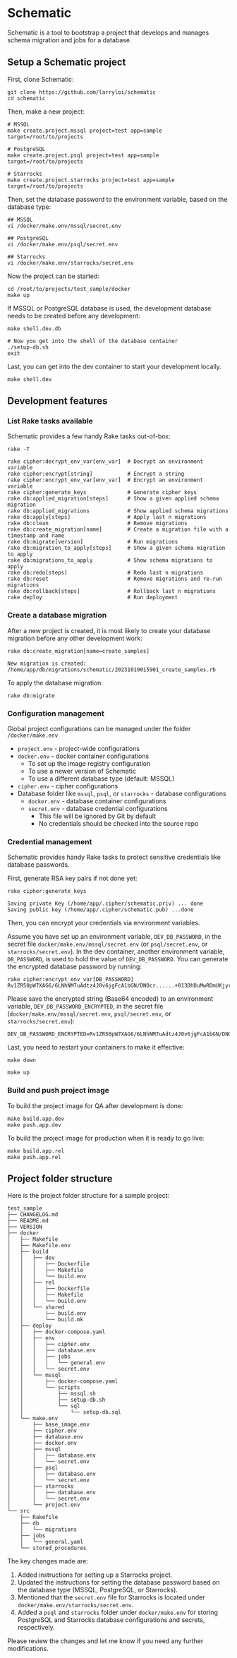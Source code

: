 # Schematic

Schematic is a tool to bootstrap a project that develops and manages schema migration and jobs for a database.

## Setup a Schematic project

First, clone Schematic:

```
git clone https://github.com/larryloi/schematic
cd schematic
```

Then, make a new project:

```
# MSSQL
make create.project.mssql project=test app=sample target=/root/to/projects

# PostgreSQL
make create.project.psql project=test app=sample target=/root/to/projects

# Starrocks
make create.project.starrocks project=test app=sample target=/root/to/projects
```

Then, set the database password to the environment variable, based on the database type:

```
## MSSQL
vi /docker/make.env/mssql/secret.env

## PostgreSQL
vi /docker/make.env/psql/secret.env

## Starrocks
vi /docker/make.env/starrocks/secret.env
```

Now the project can be started:

```
cd /root/to/projects/test_sample/docker
make up
```

If MSSQL or PostgreSQL database is used, the development database needs to be created before any development:

```
make shell.dev.db

# Now you get into the shell of the database container
./setup-db.sh
exit
```

Last, you can get into the dev container to start your development locally.

```
make shell.dev
```

## Development features

### List Rake tasks available

Schematic provides a few handy Rake tasks out-of-box:

```
rake -T

rake cipher:decrypt_env_var[env_var]  # Decrypt an environment variable
rake cipher:encrypt[string]           # Encrypt a string
rake cipher:encrypt_env_var[env_var]  # Encrypt an environment variable
rake cipher:generate_keys             # Generate cipher keys
rake db:applied_migration[steps]      # Show a given applied schema migration
rake db:applied_migrations            # Show applied schema migrations
rake db:apply[steps]                  # Apply last n migrations
rake db:clean                         # Remove migrations
rake db:create_migration[name]        # Create a migration file with a timestamp and name
rake db:migrate[version]              # Run migrations
rake db:migration_to_apply[steps]     # Show a given schema migration to apply
rake db:migrations_to_apply           # Show schema migrations to apply
rake db:redo[steps]                   # Redo last n migrations
rake db:reset                         # Remove migrations and re-run migrations
rake db:rollback[steps]               # Rollback last n migrations
rake deploy                           # Run deployment
```

### Create a database migration

After a new project is created, it is most likely to create your database migration before any other development work:

```
rake db:create_migration[name=create_samples]

New migration is created: /home/app/db/migrations/schematic/20231019015901_create_samples.rb
```

To apply the database migration:

```
rake db:migrate
```

### Configuration management

Global project configurations can be managed under the folder `/docker/make.env`

  * `project.env` - project-wide configurations
  * `docker.env` - docker container configurations
    * To set up the image registry configuration
    * To use a newer version of Schematic
    * To use a different database type (default: MSSQL)
  * `cipher.env` - cipher configurations
  * Database folder like `mssql`, `psql`, or `starrocks` - database configurations
    * `docker.env` - database container configurations
    * `secret.env` - database credential configurations
      * This file will be ignored by Git by default
      * No credentials should be checked into the source repo

### Credential management

Schematic provides handy Rake tasks to protect sensitive credentials like database passwords.

First, generate RSA key pairs if not done yet:

```
rake cipher:generate_keys

Saving private Key (/home/app/.cipher/schematic.priv) ... done
Saving public key (/home/app/.cipher/schematic.pub) ...done
```

Then, you can encrypt your credentials via environment variables.

Assume you have set up an environment variable, `DEV_DB_PASSWORD`, in the secret file `docker/make.env/mssql/secret.env` (or `psql/secret.env`, or `starrocks/secret.env`). In the dev container, another environment variable, `DB_PASSWORD`, is used to hold the value of `DEV_DB_PASSWORD`. You can generate the encrypted database password by running:

```
rake cipher:encrypt_env_var[DB_PASSWORD]
Rv1ZR50pW7XAG6/6LNhNM7uAdtz4J0v6jgFcA1bGN/DNOcr......+013DhDuMwRDmUKjyrp9SM6kAnAAxMbKEpSrrCsMIA=
```

Please save the encrypted string (Base64 encoded) to an environment variable, `DEV_DB_PASSWORD_ENCRYPTED`, in the secret file (`docker/make.env/mssql/secret.env`, `psql/secret.env`, or `starrocks/secret.env`):

```
DEV_DB_PASSWORD_ENCRYPTED=Rv1ZR50pW7XAG6/6LNhNM7uAdtz4J0v6jgFcA1bGN/DNOcr......+013DhDuMwRDmUKjyrp9SM6kAnAAxMbKEpSrrCsMIA=
```

Last, you need to restart your containers to make it effective:

```
make down

make up
```

### Build and push project image

To build the project image for QA after development is done:

```
make build.app.dev
make push.app.dev
```

To build the project image for production when it is ready to go live:

```
make build.app.rel
make push.app.rel
```

## Project folder structure

Here is the project folder structure for a sample project:

```
test_sample
├── CHANGELOG.md
├── README.md
├── VERSION
├── docker
│   ├── Makefile
│   ├── Makefile.env
│   ├── build
│   │   ├── dev
│   │   │   ├── Dockerfile
│   │   │   ├── Makefile
│   │   │   └── build.env
│   │   ├── rel
│   │   │   ├── Dockerfile
│   │   │   ├── Makefile
│   │   │   └── build.env
│   │   └── shared
│   │       ├── build.env
│   │       └── build.mk
│   ├── deploy
│   │   ├── docker-compose.yaml
│   │   ├── env
│   │   │   ├── cipher.env
│   │   │   ├── database.env
│   │   │   ├── jobs
│   │   │   │   └── general.env
│   │   │   └── secret.env
│   │   └── mssql
│   │       ├── docker-compose.yaml
│   │       └── scripts
│   │           ├── mssql.sh
│   │           ├── setup-db.sh
│   │           └── sql
│   │               └── setup-db.sql
│   └── make.env
│       ├── base_image.env
│       ├── cipher.env
│       ├── database.env
│       ├── docker.env
│       ├── mssql
│       │   ├── database.env
│       │   └── secret.env
│       ├── psql
│       │   ├── database.env
│       │   └── secret.env
│       ├── starrocks
│       │   ├── database.env
│       │   └── secret.env
│       └── project.env
└── src
    ├── Rakefile
    ├── db
    │   └── migrations
    ├── jobs
    │   └── general.yaml
    └── stored_procedures
```

The key changes made are:

1. Added instructions for setting up a Starrocks project.
2. Updated the instructions for setting the database password based on the database type (MSSQL, PostgreSQL, or Starrocks).
3. Mentioned that the `secret.env` file for Starrocks is located under `docker/make.env/starrocks/secret.env`.
4. Added a `psql` and `starrocks` folder under `docker/make.env` for storing PostgreSQL and Starrocks database configurations and secrets, respectively.

Please review the changes and let me know if you need any further modifications.